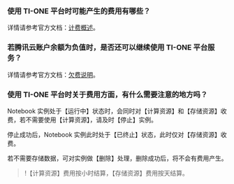 ### 使用 TI-ONE 平台时可能产生的费用有哪些？

详情请参考官方文档：[计费概述](https://cloud.tencent.com/document/product/851/39693)。

### 若腾讯云账户余额为负值时，是否还可以继续使用 TI-ONE 平台服务？

详情请参考官方文档：[欠费说明](https://cloud.tencent.com/document/product/851/39695)。

### 使用 TI-ONE 平台时关于费用方面，有什么需要注意的地方吗？

Notebook 实例处于【运行中】状态时，会同时对【计算资源】和【存储资源】收费，若不需要使用【计算资源】，请及时【停止】实例。

停止成功后，Notebook 实例此时处于【已终止】状态，此时仅对【存储资源】收费。

若不需要存储数据，可对实例做【删除】处理，删除成功后，将不会有费用产生。

>!【计算资源】费用按小时结算，【存储资源】费用按天结算。

